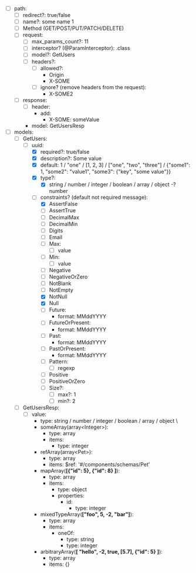 - [ ] path:
    - [ ] redirect?: true/false
    - [ ] name?: some name 1
    - [ ] Method (GET/POST/PUT/PATCH/DELETE)
    - [ ] request:
        - [ ] max_params_count?: 11
        - [ ] interceptor? (@ParamInterceptor): .class
        - [ ] model?: GetUsers
        - [ ] headers?:
            - [ ] allowed?:
                - Origin
                - X-SOME
            - [ ] ignore? (remove headers from the request):
                - X-SOME2
    - [ ] response:
        - [ ] header:
            - add:
                - X-SOME: someValue
        - model: GetUsersResp
            
                
- [ ] models:
    - [ ] GetUsers:
        - [ ] uuid:
            - [X] required?: true/false
            - [X] description?: Some value
            - [X] default: 1 / "one" / [1, 2, 3] / ["one", "two", "three"] / {"some1": 1, "some2": "value1", "some3": {"key", "some value"}}
            - [X] type?: 
                - [X] string / number / integer / boolean / array / object
                -? number
            - [ ] constraints? (default not required message): 
                - [X] AssertFalse
                - [ ] AssertTrue
                - [ ] DecimalMax
                - [ ] DecimalMin
                - [ ] Digits
                - [ ] Email
                - [ ] Max:
                    - [ ] value
                - [ ] Min:
                    - [ ] value
                - [ ] Negative
                - [ ] NegativeOrZero
                - [ ] NotBlank
                - [ ] NotEmpty
                - [X] NotNull
                - [X] Null
                - [ ] Future:
                    - format: MMddYYYY
                - [ ] FutureOrPresent:
                    - format: MMddYYYY
                - [ ] Past:
                    - format: MMddYYYY
                - [ ] PastOrPresent:
                    - format: MMddYYYY
                - [ ] Pattern:
                    - [ ] regexp
                - [ ] Positive
                - [ ] PositiveOrZero
                - [ ] Size?:
                    - [ ] max?: 1
                    - [ ] min?: 2
    - [ ] GetUsersResp:
        - [ ] value:
            - type: string / number / integer / boolean / array / object \
            - someArray(array\<Integer>):
                - type: array
                - items:
                    - type: integer   
            - refArray(array\<Pet>):
                - type: array
                - items:
                    $ref: '#/components/schemas/Pet'
            - mapArray(**[{"id": 5}, {"id": 8} ]**):
                - type: array
                - items:
                  - type: object
                  - properties:
                    - id:
                      - type: integer 
            - mixedTypeArray(**["foo", 5, -2, "bar"]**):
                - type: array
                - items:
                  - oneOf:
                    - type: string
                    - type: integer
            - arbitraryArray(**[ "hello", -2, true, [5.7], {"id": 5} ]**):
                - type: array
                - items: {}